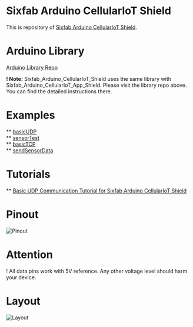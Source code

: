 # Sixfab Arduino CellularIoT Shield
This is repository of [Sixfab Arduino CellularIoT Shield](https://sixfab.com/product/arduino-lte-m-nb-iot-egprs-cellular-shield/).

# Arduino Library

[Arduino Library Repo](https://github.com/sixfab/Sixfab_Arduino_CellularIoT_App_Shield)

**! Note:** Sixfab_Arduino_CellularIoT_Shield uses the same library with Sixfab_Arduino_CellularIoT_App_Shield. Please visit the library repo above. You can find the detailed instructions there.

# Examples
** [basicUDP](https://github.com/sixfab/Sixfab_Arduino_CellularIoT_Library/blob/master/examples/basicUDP/basicUDP.ino)   
** [sensorTest](https://github.com/sixfab/Sixfab_Arduino_CellularIoT_Library/blob/master/examples/sensorTest/sensorTest.ino)  
** [basicTCP](https://github.com/sixfab/Sixfab_Arduino_CellularIoT_Library/blob/master/examples/basicTCP/basicTCP.ino)  
** [sendSensorData](https://github.com/sixfab/Sixfab_Arduino_CellularIoT_Library/blob/master/examples/sendSensorData/sendSensorData.ino) 

# Tutorials 
** [Basic UDP Communication Tutorial for Sixfab Arduino CellularIoT Shield](https://sixfab.com/cellular-iot-shield-getting-started-with-udp-connection/)  

# Pinout
![Pinout](https://sixfab.com/wp-content/uploads/2019/04/Ard_Cell_IoT_Hat_Pinout-e1555332215397.jpg)

# Attention
! All data pins work with 5V reference. Any other voltage level should harm your device.

# Layout
![Layout](https://sixfab.com/wp-content/uploads/2019/04/Ard_Cell_IoT_Hat_Layout-e1555332202106.jpg)
